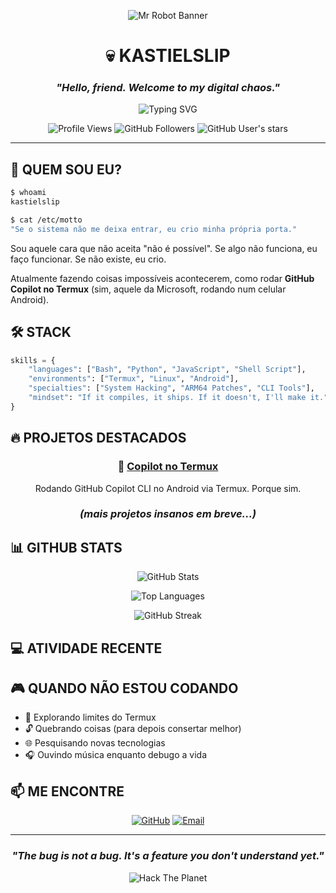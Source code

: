 
<div align="center">

![Mr Robot Banner](https://media.giphy.com/media/dLolp8dtrYCJi/giphy.gif)

# 💀 KASTIELSLIP
### *"Hello, friend. Welcome to my digital chaos."*

![Typing SVG](https://readme-typing-svg.demolab.com?font=Fira+Code&size=22&pause=1000&color=00FF41&center=true&vCenter=true&width=600&lines=root%40elliot%3A~%24+whoami+kastielslip;Hacker+%7C+Developer+%7C+Termux+Enthusiast;Breaking+Limits+Since+Day+One;Control+Is+An+Illusion)

![Profile Views](https://komarev.com/ghpvc/?username=kastielslip&color=00ff41&style=for-the-badge)
![GitHub Followers](https://img.shields.io/github/followers/kastielslip?color=00ff41&style=for-the-badge)
![GitHub User's stars](https://img.shields.io/github/stars/kastielslip?color=00ff41&style=for-the-badge)

</div>



---

## 🎯 QUEM SOU EU?

```bash
$ whoami
kastielslip

$ cat /etc/motto
"Se o sistema não me deixa entrar, eu crio minha própria porta."
```

Sou aquele cara que não aceita "não é possível". Se algo não funciona, eu faço funcionar. Se não existe, eu crio.

Atualmente fazendo coisas impossíveis acontecerem, como rodar **GitHub Copilot no Termux** (sim, aquele da Microsoft, rodando num celular Android).

## 🛠️ STACK

```python
skills = {
    "languages": ["Bash", "Python", "JavaScript", "Shell Script"],
    "environments": ["Termux", "Linux", "Android"],
    "specialties": ["System Hacking", "ARM64 Patches", "CLI Tools"],
    "mindset": "If it compiles, it ships. If it doesn't, I'll make it."
}
```

## 🔥 PROJETOS DESTACADOS

<div align="center">

### 🤖 [Copilot no Termux](https://github.com/kastielslip/copilot-termux)
Rodando GitHub Copilot CLI no Android via Termux. Porque sim.

### *(mais projetos insanos em breve...)*

</div>

## 📊 GITHUB STATS

<div align="center">

![GitHub Stats](https://github-readme-stats.vercel.app/api?username=kastielslip&show_icons=true&theme=dark&hide_border=true&bg_color=0d1117&title_color=00ff41&icon_color=00ff41&text_color=c9d1d9)

![Top Languages](https://github-readme-stats.vercel.app/api/top-langs/?username=kastielslip&layout=compact&theme=dark&hide_border=true&bg_color=0d1117&title_color=00ff41&text_color=c9d1d9)

![GitHub Streak](https://github-readme-streak-stats.herokuapp.com/?user=kastielslip&theme=dark&hide_border=true&background=0d1117&ring=00ff41&fire=00ff41&currStreakLabel=00ff41)

</div>

## 💻 ATIVIDADE RECENTE

<!--START_SECTION:activity-->
<!--END_SECTION:activity-->

## 🎮 QUANDO NÃO ESTOU CODANDO

- 🎯 Explorando limites do Termux
- 🔓 Quebrando coisas (para depois consertar melhor)
- 🌐 Pesquisando novas tecnologias
- 🎧 Ouvindo música enquanto debugo a vida

## 📫 ME ENCONTRE

<div align="center">

[![GitHub](https://img.shields.io/badge/GitHub-100000?style=for-the-badge&logo=github&logoColor=white)](https://github.com/kastielslip)
[![Email](https://img.shields.io/badge/Email-D14836?style=for-the-badge&logo=gmail&logoColor=white)](mailto:kastielslip@users.noreply.github.com)

</div>

---

<div align="center">

### *"The bug is not a bug. It's a feature you don't understand yet."*

![Hack The Planet](https://roryhay.es/assets/img/blog/furret-zero-unleashed/qflip.gif)

 

</div>
